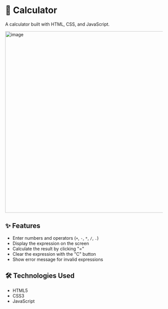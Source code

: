 # 🧮 Calculator

A calculator built with HTML, CSS, and JavaScript.

<img width="1340" height="578" alt="image" src="https://github.com/user-attachments/assets/9814414a-d90e-4b3f-a828-62c82dfbca9a" />


## ✨ Features

- Enter numbers and operators (`+`, `-`, `*`, `/`, `.`)
- Display the expression on the screen
- Calculate the result by clicking "="
- Clear the expression with the "C" button
- Show error message for invalid expressions



## 🛠️ Technologies Used

- HTML5
- CSS3 
- JavaScript 

